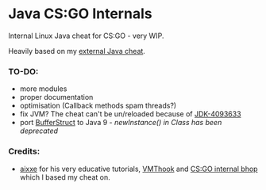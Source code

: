 # Java CS:GO Internals
Internal Linux Java cheat for CS:GO - very WIP.

Heavily based on my [external Java cheat](https://github.com/ericek111/java-csgo-externals).

### TO-DO:
- more modules
- proper documentation
- optimisation (Callback methods spam threads?)
- fix JVM? The cheat can't be un/reloaded because of [JDK-4093633](https://bugs.openjdk.java.net/browse/JDK-4093633)
- port [BufferStruct](https://github.com/ericek111/java-csgo-internals/blob/master/src/eu/lixko/csgoshared/util/BufferStruct.java) to Java 9 - *newInstance() in Class has been deprecated*

### Credits:
- [aixxe](https://aixxe.net/) for his very educative tutorials, [VMThook](https://github.com/aixxe/vmthook/blob/master/vmthook.h) and [CS:GO internal bhop](https://github.com/aixxe/csgo-bhop-linux) which I based my cheat on.